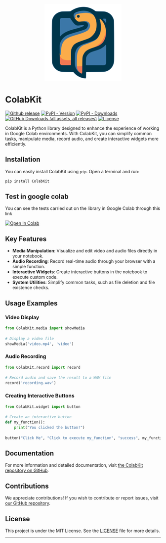 <p align="center">
  <img src="https://github.com/wipodev/ColabKit/blob/main/ColabKit.png" alt="ColabKit logo" width="250" height="250">
</p>

# ColabKit
[![Github release](https://img.shields.io/github/v/release/wipodev/ColabKit?color=0172ad&logo=github&logoColor=white)](https://github.com/wipodev/ColabKit/releases/latest)
[![PyPI - Version](https://img.shields.io/pypi/v/ColabKit?label=pypi%20release&color=0172ad)](https://pypi.org/project/ColabKit/)
[![PyPI - Downloads](https://img.shields.io/pypi/dm/ColabKit?color=0172ad&label=pypi%20downloads)](https://pypi.org/project/ColabKit/)
[![GitHub Downloads (all assets, all releases)](https://img.shields.io/github/downloads/wipodev/ColabKit/total?color=0172ad&label=github%20downloads)](https://github.com/wipodev/ColabKit)
[![License](https://img.shields.io/badge/license-MIT-%230172ad)](https://github.com/wipodev/ColabKit/blob/master/LICENSE)

ColabKit is a Python library designed to enhance the experience of working in Google Colab environments. With ColabKit, you can simplify common tasks, manipulate media, record audio, and create interactive widgets more efficiently.

## Installation

You can easily install ColabKit using `pip`. Open a terminal and run:

```bash
pip install ColabKit
```

## Test in google colab

You can see the tests carried out on the library in Google Colab through this link

<a href="https://colab.research.google.com/github/wipodev/ColabKit/blob/main/Tests_ColabKit.ipynb" target="_blank"><img src="https://colab.research.google.com/assets/colab-badge.svg" alt="Open In Colab"/></a>

## Key Features

- **Media Manipulation**: Visualize and edit video and audio files directly in your notebook.
- **Audio Recording**: Record real-time audio through your browser with a simple function.
- **Interactive Widgets**: Create interactive buttons in the notebook to execute custom code.
- **System Utilities**: Simplify common tasks, such as file deletion and file existence checks.

## Usage Examples

### Video Display

```python
from ColabKit.media import showMedia

# Display a video file
showMedia('video.mp4', 'video')
```

### Audio Recording

```python
from ColabKit.record import record

# Record audio and save the result to a WAV file
record('recording.wav')
```

### Creating Interactive Buttons

```python
from ColabKit.widget import button

# Create an interactive button
def my_function():
    print("You clicked the button!")

button("Click Me", "Click to execute my_function", "success", my_function)
```

## Documentation

For more information and detailed documentation, visit [the ColabKit repository on GitHub](https://github.com/wipodev/ColabKit).

## Contributions

We appreciate contributions! If you wish to contribute or report issues, visit [our GitHub repository](https://github.com/wipodev/ColabKit).

## License

This project is under the MIT License. See the [LICENSE](https://github.com/wipodev/ColabKit/blob/main/LICENSE) file for more details.

---
